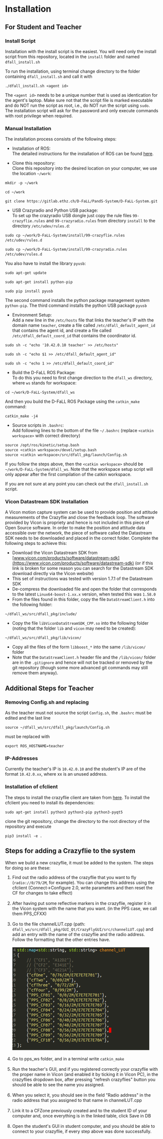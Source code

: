 # Installation

## For Student and Teacher

### Install Script
Installation with the install script is the easiest. You will need only the install script from this repository, located in the ``install`` folder and named ``dfall_install.sh``


To run the installation, using terminal change directory to the folder containing ``dfall_install.sh`` and call it with
```
./dfall_install.sh <agent id>
```
The ``<agent id>`` needs to be a unique number that is used as identication for the agent's laptop. Make sure not that the script file is marked executable and do NOT run the script as root, i.e., do NOT run the script using ``sudo``. The installation script will ask for the password and only execute commands with root privilege when required.

### Manual Installation
The installation process consists of the following steps:

- Installation of ROS: <br />
The detailed instructions for the installation of ROS can be found [here](http://wiki.ros.org/kinetic/Installation/Ubuntu).


- Clone this repository: <br />
Clone this repository into the desired location on your computer, we use the location ``~/work``:

```
mkdir -p ~/work
```

```
cd ~/work
```

```
git clone https://gitlab.ethz.ch/D-FaLL/PandS-System/D-FaLL-System.git
```


- USB Crazyradio and Python USB package: <br />
To set up the crazyradio USB dongle just copy the rule files ``99-crazyflie.rules`` and ``99-crazyradio.rules`` from directory ``install`` to the directory ``/etc/udev/rules.d``:

```
sudo cp ~/work/D-FaLL-System/install/99-crazyflie.rules /etc/udev/rules.d
```

```
sudo cp ~/work/D-FaLL-System/install/99-crazyradio.rules /etc/udev/rules.d
```


You also have to install the library ``pyusb``:

```
sudo apt-get update
```

```
sudo apt-get install python-pip
```

```
sudo pip install pyusb
```
The second command installs the python package management system ``python-pip``. The third command installs the python USB package ``pyusb``


- Environment Setup: <br />
Add a new line in the ``/etc/hosts`` file that links the teacher's IP with the domain name ``teacher``, create a file called ``/etc/dfall_default_agent_id`` that contains the agent id, and create a file called ``/etc/dfall_default_coord_id`` that contains the coordinator id.
```
sudo sh -c "echo '10.42.0.10 teacher' >> /etc/hosts"
```

```
sudo sh -c "echo $1 >> /etc/dfall_default_agent_id"
```

```
sudo sh -c "echo 1 >> /etc/dfall_default_coord_id"
```


- Build the D-FaLL ROS Package: <br />
To do this you need to first change direction to the ``dfall_ws`` directory, where ``ws`` stands for workspace:
```
cd ~/work/D-FaLL-System/dfall_ws
```

And then you build the D-FaLL ROS Package using the ``catkin_make`` command:
```
catkin_make -j4
```


- Source scripts in ``.bashrc``: <br />
Add following lines to the bottom of the file ``~/.bashrc`` (replace ``<catkin workspace>`` with correct directory)
```
source /opt/ros/kinetic/setup.bash
source <catkin workspace>/devel/setup.bash
source <catkin workspace>/src/dfall_pkg/launch/Config.sh
```

If you follow the steps above, then the ``<catkin workspace>`` should be ``~/work/D-FaLL-System/dfall_ws``. Note that the workspace setup script will only appear after the first compilation of the catkin workspace.

If you are not sure at any point you can check out the ``dfall_install.sh`` script.


### Vicon Datastream SDK Installation

A Vicon motion capture system can be used to provide position and attitude measurements of the Crazyflie and close the feedback loop. The software provided by Vicon is propriety and hence is not included in this piece of Open Source software. In order to make the position and attitude data accessible over the network, the piece of software called the Datastream SDK needs to be downloaded and placed in the correct folder. Complete the following steps to achieve this:

- Download the Vicon Datastream SDK from [www.vicon.com/products/software/datastream-sdk](https://www.vicon.com/products/software/datastream-sdk) (or if this link is broken for some reason you can search for the Datastream SDK download directly via the Vicon website)
- This set of instructions was tested with version 1.7.1 of the Datastream SDK
- De-compress the downloaded file and open the folder that corresponds to the latest ``Linux64-boost-1.xx.x`` version, when tested this was ``1.58.0``
- From the files found in this folder, copy the file ``DataStreamClient.h`` into the following folder:
```
~/dfall_ws/src/dfall_pkg/include/
```
- Copy the file ``libViconDataStreamSDK_CPP.so`` into the following folder (noting that the folder ``lib`` and ``vicon`` may need to be created):
```
~/dfall_ws/src/dfall_pkg/lib/vicon/
```
- Copy all the files of the form ``libboost_*`` into the same ``/lib/vicon/`` folder
- Note that the ``DataStreamClient.h`` header file and the ``/lib/vicon/`` folder are in the ``.gitignore`` and hence will not be tracked or removed by the git repository (though some more advanced git commands may still remove them anyway).


## Additional Steps for Teacher

### Removing Config.sh and replacing
As the teacher must not source the script ``Config.sh``, the ``.bashrc`` must be edited and the last line
```
source ~/dfall_ws/src/dfall_pkg/launch/Config.sh
```
must be replaced with
```
export ROS_HOSTNAME=teacher
```

### IP-Addresses
Currently the teacher's IP is ``10.42.0.10`` and the student's IP are of the format ``10.42.0.xx``, where xx is an unused address.

### Installation of cfclient
The steps to install the crazyflie client are taken from [here](https://github.com/bitcraze/crazyflie-clients-python). To install the cfclient you need to install its dependencies:
```
sudo apt-get install python3 python3-pip python3-pyqt5
```
clone the git repository, change the directory to the root directory of the repository and execute
```
pip3 install -e .
```

## Steps for adding a Crazyflie to the system

When we build a new crazyflie, it must be added to the system. The steps for
doing so are these:

1. Find out the radio address of the crazyflie that you want to fly
   (`radio://0/79/2M`, for example). You can change this address using the
   cfclient (Connect->Configure 2.0, write parameters and then reset the CF for
   changes to take effect) <br><br>
2. After having put some reflective markers in the crazyflie, register it in the Vicon system with the name that you want. (in the PPS case, we call them PPS_CFXX)<br><br>
3. Go to the file channelLUT.cpp (path:
   `dfall_ws/src/dfall_pkg/GUI_Qt/CrazyFlyGUI/src/channelLUT.cpp`) and add an
   entry with the name of the crazyflie and the radio address. Follow the
   formatting that the other entries have.<br><br>
   <img src="./pics/LUT.png" style="width: 450px;"/> <br><br>
4. Go to pps\_ws folder, and in a terminal write `catkin_make`<br><br>
5. Run the teacher's GUI, and if you registered correctly your crazyflie with the proper name in Vicon (and enabled it by ticking it in Vicon PC), in the crazyflies dropdown box, after pressing "refresh crazyflies" button you should be able to see the name you assigned.<br><br>
6. When you select it, you should see in the field "Radio address" in the radio address that you assigned to that name in channelLUT.cpp<br><br>
7. Link it to a CFZone previously created and to the student ID of your computer and, once everything is in the linked table,  click Save in DB<br><br>
8. Open the student's GUI in student computer, and you should be able to connect to your crazyflie, if every step above was done successfully.<br><br>
